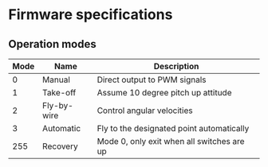 # Firmware specifications

## Operation modes

| Mode | Name        | Description                                |
|------|-------------|--------------------------------------------|
| 0    | Manual      | Direct output to PWM signals               |
| 1    | Take-off    | Assume 10 degree pitch up attitude         |
| 2    | Fly-by-wire | Control angular velocities                 |
| 3    | Automatic   | Fly to the designated point automatically  |
| 255  | Recovery    | Mode 0, only exit when all switches are up |

